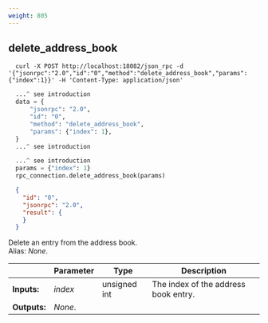 ```yaml
---
weight: 805
---
```


## **delete_address_book**

```shell
  curl -X POST http://localhost:18082/json_rpc -d '{"jsonrpc":"2.0","id":"0","method":"delete_address_book","params":{"index":1}}' -H 'Content-Type: application/json'
```
```python
  ...^ see introduction
  data = {
      "jsonrpc": "2.0",
      "id": "0",
      "method": "delete_address_book",
      "params": {"index": 1},
  }
  ...^ see introduction
```
```py
  ...^ see introduction
  params = {"index": 1}
  rpc_connection.delete_address_book(params)
```
```json
  {
    "id": "0",
    "jsonrpc": "2.0",
    "result": {
    }
  }
```
Delete an entry from the address book.  
Alias: *None*.  

|             | Parameter | Type         | Description
| ---         | ---       | ---          | ---
|**Inputs:**  | *index*   | unsigned int | The index of the address book entry.
|**Outputs:** | *None*.   |              |